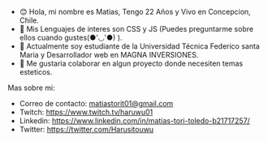 - 😊 Hola, mi nombre es Matias, Tengo 22 Años y Vivo en Concepcion, Chile.
- 👀 Mis Lenguajes de interes son CSS y JS (Puedes preguntarme sobre ellos cuando gustes(●'◡'●) ). 
- 🌱 Actualmente soy estudiante de la Universidad Técnica Federico santa Maria y Desarrollador web en MAGNA INVERSIONES.
- 💞️ Me gustaria colaborar en algun proyecto donde necesiten temas esteticos.

Mas sobre mi:
- Correo de contacto: matiastorit01@gmail.com
- Twitch: https://www.twitch.tv/haruwu01
- Linkedin: https://www.linkedin.com/in/matias-tori-toledo-b21717257/
- Twitter: https://twitter.com/Harusitouwu
